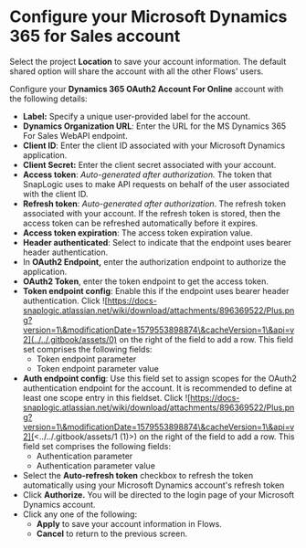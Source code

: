 # Configure your Microsoft Dynamics 365 for Sales account

Select the project **Location** to save your account information. The default shared option will share the account with all the other Flows' users.

Configure your **Dynamics 365 OAuth2 Account For Online** account with the following details:

* **Label:** Specify a unique user-provided label for the account.
* **Dynamics Organization URL**: Enter the URL for the MS Dynamics 365 For Sales WebAPI endpoint.
* **Client ID**: Enter the client ID associated with your Microsoft Dynamics application.
* **Client Secret:** Enter the client secret associated with your account.
* **Access token**: _Auto-generated after authorization._ The token that SnapLogic uses to make API requests on behalf of the user associated with the client ID.
* **Refresh token**: _Auto-generated after authorization_. The refresh token associated with your account. If the refresh token is stored, then the access token can be refreshed automatically before it expires.
* **Access token expiration**: The access token expiration value.
* **Header authenticated**: Select to indicate that the endpoint uses bearer header authentication.
* In **OAuth2 Endpoint,** enter the authorization endpoint to authorize the application.
* **OAuth2 Token**, enter the token endpoint to get the access token.
* **Token endpoint config**: Enable this if the endpoint uses bearer header authentication. Click ![https://docs-snaplogic.atlassian.net/wiki/download/attachments/896369522/Plus.png?version=1\&modificationDate=1579553898874\&cacheVersion=1\&api=v2](../../.gitbook/assets/0) on the right of the field to add a row. This field set comprises the following fields:
  * Token endpoint parameter
  * Token endpoint parameter value
* **Auth endpoint config**: Use this field set to assign scopes for the OAuth2 authentication endpoint for the account. It is recommended to define at least one scope entry in this fieldset. Click ![https://docs-snaplogic.atlassian.net/wiki/download/attachments/896369522/Plus.png?version=1\&modificationDate=1579553898874\&cacheVersion=1\&api=v2](<../../.gitbook/assets/1 (1)>) on the right of the field to add a row. This field set comprises the following fields:
  * Authentication parameter
  * Authentication parameter value
* Select the **Auto-refresh token** checkbox to refresh the token automatically using your Microsoft Dynamics account's refresh token
* Click **Authorize.** You will be directed to the login page of your Microsoft Dynamics account.
* Click any one of the following:
  * **Apply** to save your account information in Flows.
  * **Cancel** to return to the previous screen.

